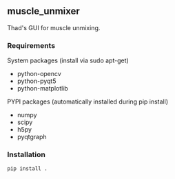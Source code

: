 ## muscle_unmixer 

Thad's GUI for muscle unmixing.

### Requirements

System packages (install via sudo apt-get)
* python-opencv 
* python-pyqt5 
* python-matplotlib

PYPI packages (automatically installed during pip install)
* numpy
* scipy
* h5py
* pyqtgraph

### Installation

```bash
pip install .
```

